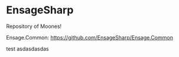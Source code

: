 # EnsageSharp
Repository of Moones!

Ensage.Common: https://github.com/EnsageSharp/Ensage.Common

test
asdasdasdas
